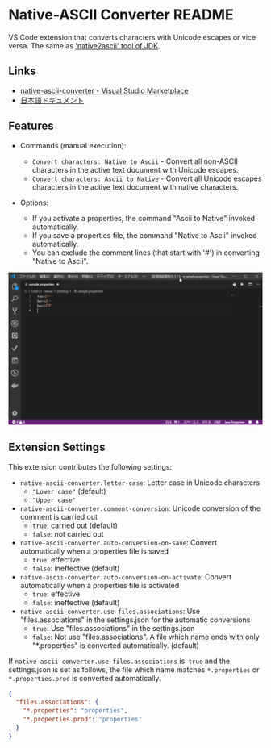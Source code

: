 # Native-ASCII Converter README

VS Code extension that converts characters with Unicode escapes or vice versa. The same as ['native2ascii' tool of JDK](https://docs.oracle.com/javase/8/docs/technotes/tools/windows/native2ascii.html).

## Links

* [native-ascii-converter - Visual Studio Marketplace](https://marketplace.visualstudio.com/items?itemName=cwan.native-ascii-converter)
* [日本語ドキュメント](README_ja.md)

## Features

* Commands (manual execution):
    + `Convert characters: Native to Ascii` - Convert all non-ASCII characters in the active text document with Unicode escapes.
    + `Convert characters: Ascii to Native` - Convert all Unicode escapes characters in the active text document with native characters.

* Options:
    + If you activate a properties, the command "Ascii to Native" invoked automatically.
    + If you save a properties file, the command "Native to Ascii" invoked automatically.
    + You can exclude the comment lines (that start with '#') in converting "Native to Ascii".

![feature](images/feature.gif)

## Extension Settings

This extension contributes the following settings:

* `native-ascii-converter.letter-case`: Letter case in Unicode characters
    + `"Lower case"` (default)
    + `"Upper case"`
* `native-ascii-converter.comment-conversion`: Unicode conversion of the comment is carried out
    + `true`: carried out (default)
    + `false`: not carried out
* `native-ascii-converter.auto-conversion-on-save`: Convert automatically when a properties file is saved
    + `true`: effective
    + `false`: ineffective (default)
* `native-ascii-converter.auto-conversion-on-activate`: Convert automatically when a properties file is activated
    + `true`: effective
    + `false`: ineffective (default)
* `native-ascii-converter.use-files.associations`: Use "files.associations" in the settings.json for the automatic conversions
    + `true`: Use "files.associations" in the settings.json
    + `false`: Not use "files.associations". A file which name ends with only "*.properties" is converted automatically. (default)

If `native-ascii-converter.use-files.associations` is` true` and the settings.json is set as follows, the file which name matches `*.properties` or `*.properties.prod` is converted automatically.

```json
{
  "files.associations": {
    "*.properties": "properties",
    "*.properties.prod": "properties"
  }
}
```
